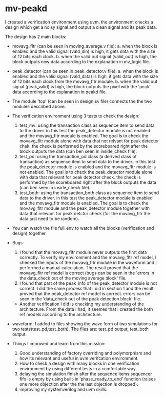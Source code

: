 # mv-peakd
I created a verification environment using uvm. the environment checks a design which get a noisy signal and output a clean signal and its peak data. 

The design has 2 main blocks:

  * movavg_fltr (can be seen in moving_average.v file):
     a. when the block is enabled and the valid signal (vald_din) is high, it gets data with the size of 12 bits each clock.
     b. when the valid out signal (valid_out) is high, the block outputs new data according to the explanation in mv_logic file.
    
  * peak_detector (can be seen in peak_detector.v file):
     a.  when the block is enabled and the valid signal (vald_data) is high, it gets data with the size of 12 bits each clock from the movavg_fltr module.
     b.  when the valid out signal (peak_valid) is high, the block outputs the pixel with the 'peak' data according to the explanation in peakd file.

* The module 'top' (can be seen in design.sv file) connects the the two modules described above.

* The verification environment using 3 tests to check the design:
    1. test_mv: using the transaction class as sequence item to send data to the driver. in this test the peak_detector module is not enabled and the movavg_fltr module is enabled. The goal is to check the movavg_fltr module alone with data that not relvant for peak 
       detector chek. the check is performed by the scoreboared right after the block outputs the data (can ben seen in inside_check file).
    2. test_pd: using the transaction_pd class (a derived class of transaction) as sequence item to send data to the driver. in this test the peak_detector module is enabled and the movavg_fltr module is not enabled. The goal is to check the peak_detector module alone   
       with data that relevant for peak detector check. the check is performed by the scoreboared right after the block outputs the data (can ben seen in inside_check file).
    3. test_both: using the transaction_both class as sequence item to send data to the driver. in this test the peak_detector module is enabled and the movavg_fltr module is enabled. The goal is to check the movavg_fltr module and the peak_detector module together with          data that relevant for peak detctor check (for the movavg_fltr the data just need to be random).

* You can watch the file full_env to watch all the blocks (verification and design) together.

* Bugs:
    1. I found that the movavg_fltr module never outputs the first data correctly. To verify my environment and the movavg_fltr ref model, I checked the inputs of the movavg_fltr module in the waveform and I performed a manual calculation. The result proved that the 
        movavg_fltr ref model is correct (bugs can be seen in the 'errors in the data_check out of the moving average block' file.
    2.  I found that part of the peak_info of the peak_detector module is not correct. I did the same process that I did in section 1 and the result proved that the peak_detector ref model is correct. errors can be seen in the 'data_check out of the peak detection block'
        file.
 
    * Another verification I did is checking my understanding of the architecture. From the data I had, It seemes that I created the both ref models according to the architecture.

* waveform: I added to files showing the wave form of two simulations for two tests(test_pd,test_both). The files are: test_pd output, test_both output. 


* Things I improved and learn from this mission:
    1. Good understanding of factory overriding and polymorphism and how its relevant and useful in uvm verifcation environment.
    2. How to check a design with many blocks in one verification environment by using different tests in a comfortable way.
    3. delaying the simulation finish after the sequence items sequencer fifo is empty by using built-in 'phase_ready_to_end' function (raises one more objection after the the last objection is dropped).
    4. improving my systemverilog and uvm skills.
        
  
